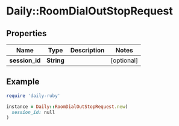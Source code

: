 # Daily::RoomDialOutStopRequest

## Properties

| Name | Type | Description | Notes |
| ---- | ---- | ----------- | ----- |
| **session_id** | **String** |  | [optional] |

## Example

```ruby
require 'daily-ruby'

instance = Daily::RoomDialOutStopRequest.new(
  session_id: null
)
```


